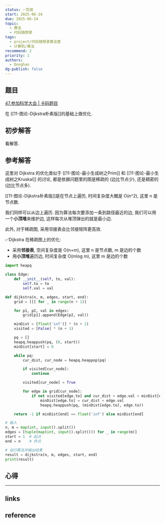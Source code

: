 ```yaml
---
status: ✅完成
start: 2025-06-24
due: 2025-06-24
topic:
  - 算法
  - 代码随想录
tags:
  - project/代码随想录算法营
  - 计算机/算法
recommend: 2
priority: 1
authors:
  - Donghan
dg-publish: false
---
```

## 题目
[47.参加科学大会 | 卡码题目](https://kamacoder.com/problempage.php?pid=1047)

在 [[11-图论-Dijkstra朴素版]]的基础上做优化.
## 初步解答
看解答.

## 参考解答
这里对 Dijkstra 的优化类似于 [[11-图论-最小生成树之Prim]] 和 [[11-图论-最小生成树之Kruskal]] 的讨论, 都是依据问题里的图是稀疏的 (边比节点少), 还是稠密的 (边比节点多).

[[11-图论-Dijkstra朴素版]]是在节点上遍历, 时间复杂度大概是 O(n^2), 这里 n 是节点数.

我们同样可以从边上遍历. 因为算法每次要添加一条到路径最近的边, 我们可以用一个**小顶堆**来维护边, 这样每次从堆顶弹出的就是最小边.

此外, 对于稀疏图, 采用邻接表会比邻接矩阵更高效.

✅Dijkstra 在稀疏图上的优化:
- 采用**邻接表**, 空间复杂度是 O(n+m), 这里 n 是节点数, m 是边的个数
- 用**小顶堆**遍历边, 时间复杂度 O(mlog m), 这里 m 是边的个数

```python
import heapq

class Edge:
    def __init__(self, to, val):
        self.to = to
        self.val = val

def dijkstra(n, m, edges, start, end):
    grid = [[] for _ in range(n + 1)]

    for p1, p2, val in edges:
        grid[p1].append(Edge(p2, val))

    minDist = [float('inf')] * (n + 1)
    visited = [False] * (n + 1)

    pq = []
    heapq.heappush(pq, (0, start))
    minDist[start] = 0

    while pq:
        cur_dist, cur_node = heapq.heappop(pq)

        if visited[cur_node]:
            continue

        visited[cur_node] = True

        for edge in grid[cur_node]:
            if not visited[edge.to] and cur_dist + edge.val < minDist[edge.to]:
                minDist[edge.to] = cur_dist + edge.val
                heapq.heappush(pq, (minDist[edge.to], edge.to))

    return -1 if minDist[end] == float('inf') else minDist[end]

# 输入
n, m = map(int, input().split())
edges = [tuple(map(int, input().split())) for _ in range(m)]
start = 1  # 起点
end = n    # 终点

# 运行算法并输出结果
result = dijkstra(n, m, edges, start, end)
print(result)
```


## 心得

---
## links


## reference
